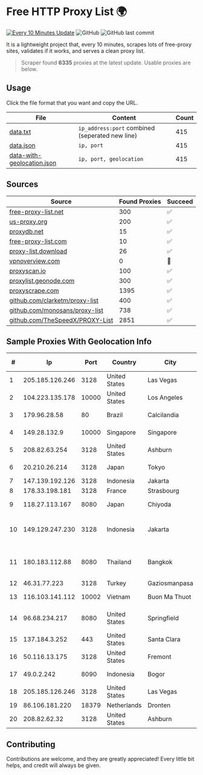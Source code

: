 
# Free HTTP Proxy List 🌍

[![Every 10 Minutes Update](https://github.com/mertguvencli/http-proxy-list/actions/workflows/main.yml/badge.svg?branch=main)](https://github.com/mertguvencli/http-proxy-list/actions/workflows/main.yml)
![GitHub](https://img.shields.io/github/license/mertguvencli/http-proxy-list)
![GitHub last commit](https://img.shields.io/github/last-commit/mertguvencli/http-proxy-list)

It is a lightweight project that, every 10 minutes, scrapes lots of free-proxy sites, validates if it works, and serves a clean proxy list.


> Scraper found **6335** proxies at the latest update. Usable proxies are below.

## Usage

Click the file format that you want and copy the URL.


|File|Content|Count|
|----|-------|-----|
|[data.txt](https://raw.githubusercontent.com/mertguvencli/http-proxy-list/main/proxy-list/data.txt)|`ip_address:port` combined (seperated new line)|415|
|[data.json](https://raw.githubusercontent.com/mertguvencli/http-proxy-list/main/proxy-list/data.json)|`ip, port`|415|
|[data-with-geolocation.json](https://raw.githubusercontent.com/mertguvencli/http-proxy-list/main/proxy-list/data-with-geolocation.json)|`ip, port, geolocation`|415|

## Sources

|Source|Found Proxies|Succeed|
|------|-------------|-------|
|[free-proxy-list.net](https://free-proxy-list.net)|300|✅|
|[us-proxy.org](https://www.us-proxy.org)|200|✅|
|[proxydb.net](http://proxydb.net)|15|✅|
|[free-proxy-list.com](https://free-proxy-list.com/?page=&port=&type%5B%5D=http&type%5B%5D=https&up_time=0&search=Search)|10|✅|
|[proxy-list.download](https://www.proxy-list.download/HTTP)|26|✅|
|[vpnoverview.com](https://vpnoverview.com/privacy/anonymous-browsing/free-proxy-servers)|0|🚫|
|[proxyscan.io](https://www.proxyscan.io)|100|✅|
|[proxylist.geonode.com](https://proxylist.geonode.com/api/proxy-list?limit=300&page=1&sort_by=lastChecked&sort_type=desc&protocols=http,https)|300|✅|
|[proxyscrape.com](https://api.proxyscrape.com/v2/?request=displayproxies&protocol=http&timeout=10000&country=all&ssl=all&anonymity=all)|1395|✅|
|[github.com/clarketm/proxy-list](https://raw.githubusercontent.com/clarketm/proxy-list/master/proxy-list-raw.txt)|400|✅|
|[github.com/monosans/proxy-list](https://raw.githubusercontent.com/monosans/proxy-list/main/proxies/http.txt)|738|✅|
|[github.com/TheSpeedX/PROXY-List](https://raw.githubusercontent.com/TheSpeedX/PROXY-List/master/http.txt)|2851|✅|


## Sample Proxies With Geolocation Info

|#|Ip|Port|Country|City|Internet Service Provider|
|-|--|----|-------|----|-------------------------|
|1|205.185.126.246|3128|United States|Las Vegas|FranTech Solutions|
|2|104.223.135.178|10000|United States|Los Angeles|LayerHost|
|3|179.96.28.58|80|Brazil|Calcilandia|G8 NETWORKS LTDA|
|4|149.28.132.9|10000|Singapore|Singapore|The Constant Company|
|5|208.82.63.254|3128|United States|Ashburn|Bernardi Sounds|
|6|20.210.26.214|3128|Japan|Tokyo|Microsoft Corporation|
|7|147.139.192.126|3128|Indonesia|Jakarta|Alibaba.com LLC|
|8|178.33.198.181|3128|France|Strasbourg|OVH SAS|
|9|118.27.113.167|8080|Japan|Chiyoda|GMO Internet, Inc.|
|10|149.129.247.230|3128|Indonesia|Jakarta|Alibaba.com Singapore E-Commerce Private Limited|
|11|180.183.112.88|8080|Thailand|Bangkok|Triple T Broadband Public Company Limited|
|12|46.31.77.223|3128|Turkey|Gaziosmanpasa|Talha Bogaz|
|13|116.103.141.112|10002|Vietnam|Buon Ma Thuot|Viettel Corporation|
|14|96.68.234.217|8080|United States|Springfield|Comcast Cable Communications, LLC|
|15|137.184.3.252|443|United States|Santa Clara|DigitalOcean, LLC|
|16|50.116.13.175|3128|United States|Fremont|Linode|
|17|49.0.2.242|8090|Indonesia|Bogor|PT Usaha Adi Sanggoro|
|18|205.185.126.246|3128|United States|Las Vegas|FranTech Solutions|
|19|86.106.181.220|18379|Netherlands|Dronten|Mvps LTD|
|20|208.82.62.32|3128|United States|Ashburn|Bernardi Sounds|



## Contributing

Contributions are welcome, and they are greatly appreciated! Every
little bit helps, and credit will always be given.

